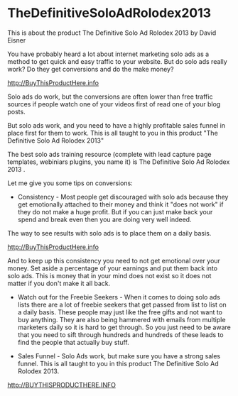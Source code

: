 TheDefinitiveSoloAdRolodex2013
==============================

This is about the product The Definitive Solo Ad Rolodex 2013 by David Eisner

You have probably heard a lot about internet marketing solo ads as a method to get quick
and easy traffic to your website. But do solo ads really work? Do they get conversions and
do the make money?

http://BuyThisProductHere.info

Solo ads do work, but the conversions are often lower than free traffic sources if 
people watch one of your videos first of read one of your blog posts. 

But solo ads work, and you need to have a highly profitable sales funnel in place first
for them to work. This is all taught to you in this product "The Definitive Solo Ad
Rolodex 2013"

The best solo ads training resource (complete with lead capture page templates, webiniars
plugins, you name it) is The Definitive Solo Ad Rolodex 2013 .

Let me give you some tips on conversions:

* Consistency - Most people get discouraged with solo ads because they get emotionally
attached to their money and think it "does not work" if they do not make a huge profit.
But if you can just make back your spend and break even then you are doing very well indeed. 

The way to see results with solo ads is to place them on a daily basis.

http://BuyThisProductHere.info

And to keep up this consistency you need to not get emotional over your money. Set aside
a percentage of your earnings and put them back into solo ads. This is money that in your
mind does not exist so it does not matter if you don't make it all back.

* Watch out for the Freebie Seekers -  When it comes to doing solo ads lists there are
a lot of freebie seekers that get passed from list to list on a daily basis. 
These people may just like the free gifts and not want
to buy anything. They are also being hammered with emails from multiple marketers daily so
it is hard to get through. So you just need to be aware that you need to sift through 
hundreds and hundreds of these leads to find the people that actually buy stuff.

* Sales Funnel - Solo Ads work, but make sure you have a strong sales funnel.
This is all taught to you in this product The Definitive Solo Ad Rolodex 2013.

http://BUYTHISPRODUCTHERE.INFO

